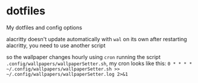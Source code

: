 # dotfiles
My dotfiles and config options

alacritty doesn't update automatically with `wal` on its own after restarting alacritty, you need to use another script

so the wallpaper changes hourly using `cron` running the script `.config/wallpapers/wallpaperSetter.sh`, my cron looks like this:
`0 * * * * ~/.config/wallpapers/wallpaperSetter.sh >> ~/.config/wallpapers/wallpaperSetter.log 2>&1`
